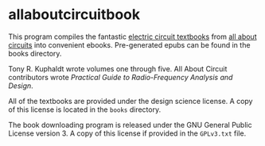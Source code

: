 # allaboutcircuitbook

This program compiles the fantastic [electric circuit textbooks](https://www.allaboutcircuits.com/textbook/)
from [all about circuits](https://www.allaboutcircuits.com/) into convenient ebooks.
Pre-generated epubs can be found in the books directory.

Tony R. Kuphaldt wrote volumes one through five.
All About Circuit contributors wrote _Practical Guide to Radio-Frequency Analysis and Design_.

All of the textbooks are provided under the design science license.
A copy of this license is located in the `books` directory.

The book downloading program is released under the GNU General Public License version 3.
A copy of this license if provided in the `GPLv3.txt` file.